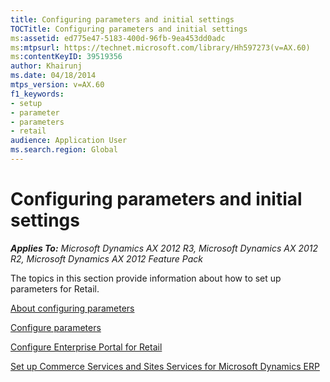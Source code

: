 ```yaml
---
title: Configuring parameters and initial settings
TOCTitle: Configuring parameters and initial settings
ms:assetid: ed775e47-5183-400d-96fb-9ea453dd0adc
ms:mtpsurl: https://technet.microsoft.com/library/Hh597273(v=AX.60)
ms:contentKeyID: 39519356
author: Khairunj
ms.date: 04/18/2014
mtps_version: v=AX.60
f1_keywords:
- setup
- parameter
- parameters
- retail
audience: Application User
ms.search.region: Global
---
```


# Configuring parameters and initial settings 


_**Applies To:** Microsoft Dynamics AX 2012 R3, Microsoft Dynamics AX 2012 R2, Microsoft Dynamics AX 2012 Feature Pack_

The topics in this section provide information about how to set up parameters for Retail.

[About configuring parameters](about-configuring-parameters.md)

[Configure parameters](configure-parameters.md)

[Configure Enterprise Portal for Retail](configure-enterprise-portal-for-retail.md)

[Set up Commerce Services and Sites Services for Microsoft Dynamics ERP](set-up-commerce-services-and-sites-services-for-microsoft-dynamics-erp.md)

  


